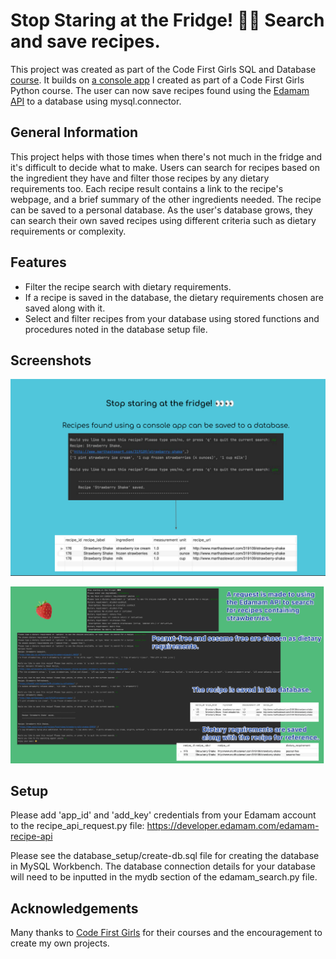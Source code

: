 # Stop Staring at the Fridge! 👀👀 Search and save recipes.
This project was created as part of the Code First Girls SQL and Database [course](https://codefirstgirls.com/courses/classes/career-switcher/). It builds on [a console app](https://github.com/francesg-code/recipeSearch) I created as part of a Code First Girls Python course. The user can now save recipes found using the [Edamam API](https://www.edamam.com/) to a database using mysql.connector.

## General Information
This project helps with those times when there's not much in the fridge and it's difficult to decide what to make. Users can search for recipes based on the ingredient they have and filter those recipes by any dietary requirements too. Each recipe result contains a link to the recipe's webpage, and a brief summary of the other ingredients needed. The recipe can be saved to a personal database. As the user's database grows, they can search their own saved recipes using different criteria such as dietary requirements or complexity.

## Features

- Filter the recipe search with dietary requirements. 
- If a recipe is saved in the database, the dietary requirements chosen are saved along with it.
- Select and filter recipes from your database using stored functions and procedures noted in the database setup file.


## Screenshots


![Example recipe search and save to database](./screenshot_overview.png)


![Example recipe search and save to database](./screenshot.png)

## Setup

Please add 'app_id' and 'add_key' credentials from your Edamam account to the recipe_api_request.py file:
https://developer.edamam.com/edamam-recipe-api

Please see the database_setup/create-db.sql file for creating the database in MySQL Workbench. 
The database connection details for your database will need to be inputted in the mydb section of the edamam_search.py file.

## Acknowledgements
Many thanks to [Code First Girls](https://codefirstgirls.com/) for their courses and the encouragement to create my own projects.
